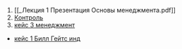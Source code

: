1)  [[_Лекция 1 Презентация Основы менеджмента.pdf]]
2) [Контроль](https://storage14.eljur.ru/storage/1a835884198ea148cadac0b80c9ad0a9?filename=%D0%9A%D0%BE%D0%BD%D1%82%D1%80%D0%BE%D0%BB%D1%8C.pdf&domain=kmpo)
3) [кейс 3 менеджмент](https://storage14.eljur.ru/storage/535601122e09b7bc5f7dec8cac321476?filename=%D0%BA%D0%B5%D0%B9%D1%81+3+%D0%BC%D0%B5%D0%BD%D0%B5%D0%B4%D0%B6%D0%BC%D0%B5%D0%BD%D1%82.docx&domain=kmpo)
-   [кейс 1 Билл Гейтс инд ](https://storage14.eljur.ru/storage/cb41b3eb2b00e510b7acaac35154e12b?filename=%D0%BA%D0%B5%D0%B9%D1%81+1+%D0%91%D0%B8%D0%BB%D0%BB+%D0%93%D0%B5%D0%B9%D1%82%D1%81%C2%A0%D0%B8%D0%BD%D0%B4+.docx&domain=kmpo)